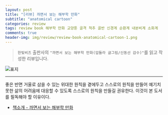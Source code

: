 ```yaml
---  
layout: post  
title: "[리뷰] 까면서 보는 해부학 만화"  
subtitle: "anatomical cartoon"  
categories: review  
tags: review book 해부학 만화 교양툰 골격 척추 골반 신경계 순환계 내분비계 소화계      
comments: true  
header-img: img/review/review-book-anatomical-cartoon-1.png
---  
```

  
> `한빛비즈` 출판사의 `"까면서 보는 해부학 만화(압듈라 글그림/신동선 감수)"`를 읽고 작성한 리뷰입니다.  

![표지](https://theorydb.github.io/assets/img/review/review-book-anatomical-cartoon-1.png)  

---

좋은 반면 거울로 삼을 수 있는 위대한 원칙을 곁에두고 스스로의 원칙을 만들어 예기치 못한 삶의 어려움에 대응할 수 있도록 스스로의 원칙을 만들길 권유한다. 이것이 본 도서를 필독해야 할 이유이다.

* [책소개 - 까면서 보는 해부학 만화](http://www.yes24.com/Product/Goods/90473396)

